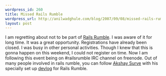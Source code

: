 ```yaml
--- 
wordpress_id: 260
title: Missed Rails Rumble
wordpress_url: http://anilwadghule.com/blog/2007/09/08/missed-rails-rumble/
layout: post
---
```

I am regretting about not to be part of <a href="http://railsrumble.com">Rails Rumble</a>. I was aware of it for long time. It was a great opportunity. Registrations have already been closed. I was busy in other personal activities. Though I knew that this is gonna happen on this weekend, I could not register on time. Now I am following this event being on #railsrumble IRC channel on freenode. Out of many people involved in rails rumble, you can follow <a href="http://akshaysurve.com">Akshay Surve</a> with his specially set up <a href="http://www.spraycannon.com/anonymous-serendipity/">devlog</a> for Rails Rumble.

